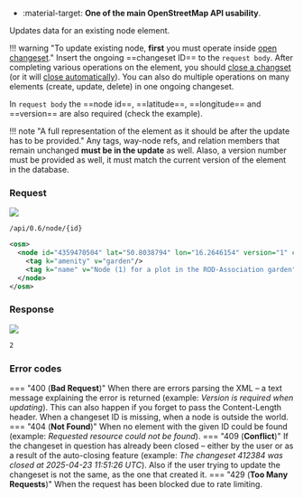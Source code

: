 <div class="grid cards" markdown>

- :material-target: **One of the main OpenStreetMap API usability**.

</div>

Updates data for an existing node element.

!!! warning "To update existing node, **first** you must operate inside [open changeset](open_changeset.md)."
    Insert the ongoing ==changeset ID== to the `request body`. After completing various operations on the element, you should [close a changset](close_changeset.md) (or it will [close automatically](../general_informations/changesets.md#changesets-attributes)). You can also do multiple operations on many elements (create, update, delete) in one ongoing changeset.

In `request body` the ==node id==, ==latitude==, ==longitude== and ==version== are also required (check the example).

!!! note "A full representation of the element as it should be after the update has to be provided."
    Any tags, way-node refs, and relation members that remain unchanged **must be in the update** as well. Alaso, a version number must be provided as well, it must match the current version of the element in the database.

### Request

![](https://img.shields.io/badge/PUT-lightblue)

```
/api/0.6/node/{id}
```

``` xml title="updateNodeBody_example.xml" hl_lines="2"
<osm>
  <node id="4359470504" lat="50.8038794" lon="16.2646154" version="1" changeset="412389">
    <tag k="amenity" v="garden"/>
    <tag k="name" v="Node (1) for a plot in the ROD-Association garden"/>
  </node>
</osm>
```

### Response

![](https://img.shields.io/badge/Response-200%20OK-brightgreen)

``` xml title="succesUpdateNode_example.xml" linenums="1"
2
```

### Error codes

=== "400 (**Bad Request**)"
    When there are errors parsing the XML – a text message explaining the error is returned (example: *Version is required when updating*). This can also happen if you forget to pass the Content-Length header. When a changeset ID is missing, when a node is outside the world.
=== "404 (**Not Found**)"
    When no element with the given ID could be found (example: *Requested resource could not be found*).
=== "409 (**Conflict**)"
    If the changeset in question has already been closed – either by the user or as a result of the auto-closing feature (example: *The changeset 412384 was closed at 2025-04-23 11:51:26 UTC*). Also if the user trying to update the changeset is not the same, as the one that created it.
=== "429 (**Too Many Requests**)"
    When the request has been blocked due to rate limiting.